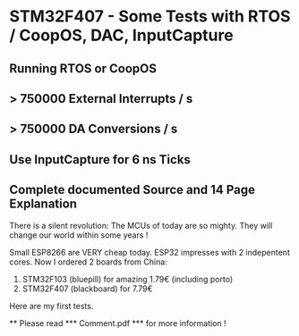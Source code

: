 # STM32F407 - Some Tests with RTOS / CoopOS, DAC, InputCapture 
## Running RTOS or CoopOS
## > 750000 External Interrupts / s
## > 750000 DA Conversions / s
## Use InputCapture for 6 ns Ticks
## Complete documented Source and 14 Page Explanation

There is a silent revolution:
The MCUs of today are so mighty. They will change our world within some years !

Small ESP8266 are VERY cheap today. ESP32 impresses with 2 indepentent cores.
Now I ordered 2 boards from China:

1) STM32F103 (bluepill) for amazing 1.79€ (including porto)
2) STM32F407 (blackboard) for       7.79€

Here are my first tests.

** Please read *** Comment.pdf *** for more information !

